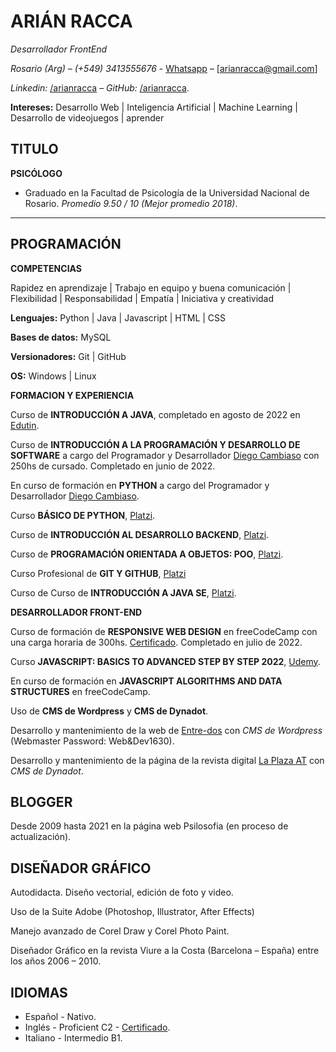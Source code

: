# ARIÁN RACCA

_Desarrollador FrontEnd_

_Rosario (Arg) – (+549) 3413555676_ - [Whatsapp](https://api.whatsapp.com/send?phone=5493413555676) – [arianracca@gmail.com]

_Linkedin:_ [/arianracca](https://www.linkedin.com/in/arian-racca-696440131/) – _GitHub:_ [/arianracca](https://github.com/arianracca).

**Intereses:** Desarrollo Web | Inteligencia Artificial | Machine Learning | Desarrollo de videojuegos | aprender


## TITULO

**PSICÓLOGO**
- Graduado en la Facultad de Psicología de la Universidad Nacional de Rosario.
_Promedio 9.50 / 10 (Mejor promedio 2018)_.
---

## PROGRAMACIÓN

**COMPETENCIAS**

Rapidez en aprendizaje | Trabajo en equipo y buena comunicación | Flexibilidad | Responsabilidad | Empatía | Iniciativa y creatividad

**Lenguajes:** Python | Java | Javascript | HTML | CSS

**Bases de datos:** MySQL

**Versionadores:** Git | GitHub 

**OS:** Windows | Linux

**FORMACION Y EXPERIENCIA**

Curso de **INTRODUCCIÓN A JAVA**, completado en agosto de 2022 en [Edutin](https://edutin.com/introduccion-a-java).

Curso de **INTRODUCCIÓN A LA PROGRAMACIÓN Y DESARROLLO DE SOFTWARE** a cargo del
Programador y Desarrollador [Diego Cambiaso](https://pixelcoblog.com/) con 250hs de cursado. Completado en junio de 2022.

En curso de formación en **PYTHON** a cargo del Programador y Desarrollador [Diego Cambiaso](https://pixelcoblog.com/).

Curso **BÁSICO DE PYTHON**, [Platzi](https://platzi.com/p/arianracca/).

Curso de **INTRODUCCIÓN AL DESARROLLO BACKEND**, [Platzi](https://platzi.com/p/arianracca/).

Curso de **PROGRAMACIÓN ORIENTADA A OBJETOS: POO**, [Platzi](https://platzi.com/p/arianracca/).

Curso Profesional de **GIT Y GITHUB**, [Platzi](https://platzi.com/p/arianracca/)

Curso de Curso de **INTRODUCCIÓN A JAVA SE**, [Platzi](https://platzi.com/p/arianracca/).


**DESARROLLADOR FRONT-END**

Curso de formación de **RESPONSIVE WEB DESIGN** en freeCodeCamp con una carga horaria de 300hs. [Certificado](https://www.freecodecamp.org/certification/Eldanesh/responsive-web-design). Completado en julio de 2022.

Curso **JAVASCRIPT: BASICS TO ADVANCED STEP BY STEP 2022**, [Udemy](https://www.udemy.com/course/javascript-basics-to-advanced/).

En curso de formación en **JAVASCRIPT ALGORITHMS AND DATA STRUCTURES** en freeCodeCamp.

Uso de **CMS de Wordpress** y **CMS de Dynadot**.

Desarrollo y mantenimiento de la web de [Entre-dos](https://entredoscom.wordpress.com/acerca-del-webmaster/) con _CMS de Wordpress_ (Webmaster Password: Web&Dev1630).

Desarrollo y mantenimiento de la página de la revista digital [La Plaza AT](https://www.laplazat.com/webmaster) con _CMS de Dynadot_.

## BLOGGER

Desde 2009 hasta 2021 en la página web Psilosofia (en proceso de actualización). 

## DISEÑADOR GRÁFICO

Autodidacta. Diseño vectorial, edición de foto y video.

Uso de la Suite Adobe (Photoshop, Illustrator, After Effects)

Manejo avanzado de Corel Draw y Corel Photo Paint.

Diseñador Gráfico en la revista Viure a la Costa (Barcelona – España) entre los años 2006 – 2010.

## IDIOMAS
- Español - Nativo.
- Inglés - Proficient C2 - [Certificado](https://www.efset.org/cert/StkhLS).
- Italiano - Intermedio B1.
